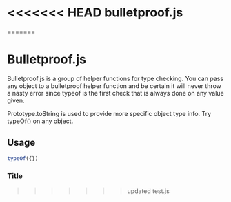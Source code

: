 <<<<<<< HEAD
bulletproof.js
==============
=======

Bulletproof.js
==============

Bulletproof.js is a group of helper functions for type checking.
You can pass any object to a bulletproof helper function and be
certain it will never throw a nasty error since typeof is the first
check that is always done on any value given.

Prototype.toString is used to provide more specific object type
info. Try typeOf() on any object.


Usage
-----


```js
typeOf({})
```


### Title
>>>>>>> updated test.js

